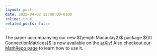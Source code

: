 ```yaml
---
layout: post
date: 2025-04-02 12:00:00+0100
inline: true
related_posts: false
---
```


The paper accompanying our new ${\emph Macaulay2}$ package ${\tt ConnectionMatrices}$ is now available on the <a href="https://doi.org/10.48550/arXiv.2504.01362">arXiv</a>! Also checkout our <a href="https://mathrepo.mis.mpg.de/ConnectionMatrices/">MathRepo page</a> to learn how to use it.
